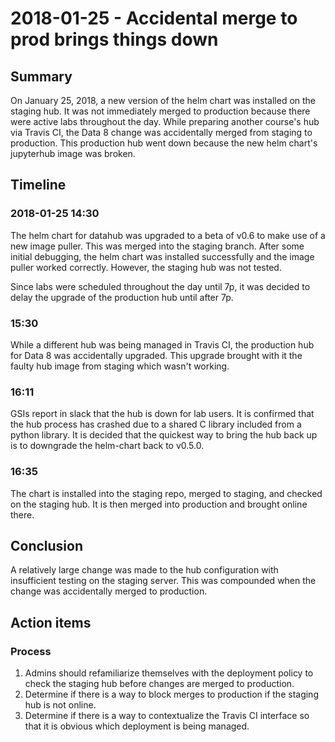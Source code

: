 # 2018-01-25 - Accidental merge to prod brings things down

## Summary

On January 25, 2018, a new version of the helm chart was installed on the staging hub. It was not immediately merged to production because there were active labs throughout the day. While preparing another course's hub via Travis CI, the Data 8 change was accidentally merged from staging to production. This production hub went down because the new helm chart's jupyterhub image was broken.

## Timeline

### 2018-01-25 14:30

The helm chart for datahub was upgraded to a beta of v0.6 to make use of a new image puller. This was merged into the staging branch. After some initial debugging, the helm chart was installed successfully and the image puller worked correctly. However, the staging hub was not tested.

Since labs were scheduled throughout the day until 7p, it was decided to delay the upgrade of the production hub until after 7p.

### 15:30

While a different hub was being managed in Travis CI, the production hub for Data 8 was accidentally upgraded. This upgrade brought with it the faulty hub image from staging which wasn't working.

### 16:11

GSIs report in slack that the hub is down for lab users. It is confirmed that the hub process has crashed due to a shared C library included from a python library. It is decided that the quickest way to bring the hub back up is to downgrade the helm-chart back to v0.5.0.

### 16:35

The chart is installed into the staging repo, merged to staging, and checked on the staging hub. It is then merged into production and brought online there.

## Conclusion

A relatively large change was made to the hub configuration with insufficient testing on the staging server. This was compounded when the change was accidentally merged to production.

## Action items

### Process

1. Admins should refamiliarize themselves with the deployment policy to check the staging hub before changes are merged to production.
1. Determine if there is a way to block merges to production if the staging hub is not online.
1. Determine if there is a way to contextualize the Travis CI interface so that it is obvious which deployment is being managed.
